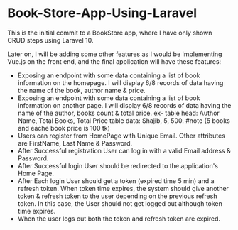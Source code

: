 # Book-Store-App-Using-Laravel
This is the initial commit to a BookStore app, where I have only shown CRUD steps using Laravel 10.

Later on, I will be adding some other features as I would be implementing Vue.js on the front end, and the final application will have these features:

- Exposing an endpoint with some data containing a list of book information on the homepage. I will display 6/8
records of data having the name of the book, author name & price.
- Exposing an endpoint with some data containing a list of book information on another page. I will display 6/8
records of data having the name of the author, books count & total price.
ex- table head: Author Name, Total Books, Total Price
table data: Shajib, 5, 500.
#note (5 books and eache book price is 100 tk)
- Users can register from HomePage with Unique Email. Other attributes are FirstName, Last Name & Password.
- After Successful registration User can log in with a valid Email address & Password.
- After Successful login User should be redirected to the application's Home Page.
- After Each login User should get a token (expired time 5 min) and a refresh token. When token time expires, the system should give another token & refresh token to the user depending on the previous refresh token. In this case, the User should not get logged out although token time expires.
- When the user logs out both the token and refresh token are expired.
